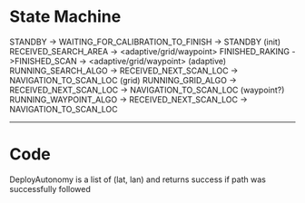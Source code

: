 # State Machine
STANDBY -> WAITING_FOR_CALIBRATION_TO_FINISH -> STANDBY (init)
RECEIVED_SEARCH_AREA -> <adaptive/grid/waypoint>
FINISHED_RAKING ->FINISHED_SCAN -> <adaptive/grid/waypoint>
(adaptive) RUNNING_SEARCH_ALGO -> RECEIVED_NEXT_SCAN_LOC -> NAVIGATION_TO_SCAN_LOC
(grid) RUNNING_GRID_ALGO -> RECEIVED_NEXT_SCAN_LOC -> NAVIGATION_TO_SCAN_LOC
(waypoint?) RUNNING_WAYPOINT_ALGO -> RECEIVED_NEXT_SCAN_LOC -> NAVIGATION_TO_SCAN_LOC

---
# Code
DeployAutonomy is a list of (lat, lan) and returns success if path was successfully followed